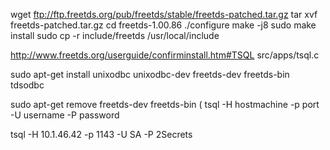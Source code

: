 wget ftp://ftp.freetds.org/pub/freetds/stable/freetds-patched.tar.gz
tar xvf freetds-patched.tar.gz
cd freetds-1.00.86
./configure
make -j8
sudo make install
sudo cp -r include/freetds /usr/local/include




http://www.freetds.org/userguide/confirminstall.htm#TSQL
src/apps/tsql.c

sudo apt-get install unixodbc unixodbc-dev freetds-dev freetds-bin tdsodbc

sudo apt-get remove  freetds-dev freetds-bin
(
 tsql -H hostmachine -p port -U username -P password


tsql -H 10.1.46.42 -p 1143 -U SA -P 2Secrets

